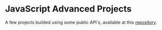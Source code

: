 # JavaScript Advanced Projects

A few projects builded using some public API's, available at this [repository](https://github.com/public-apis/public-apis).
